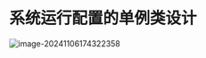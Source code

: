 # 系统运行配置的单例类设计

![image-20241106174322358](D:\code\study\notes_stu\c++_note\picture\image-20241106174322358.png)